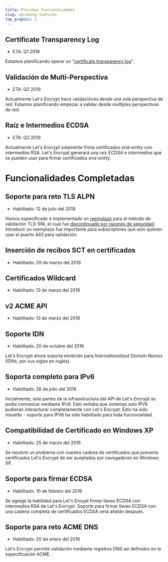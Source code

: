 ```yaml
---
title: Próximas Funcionalidades
slug: upcoming-features
top_graphic: 1
---
```


## Certificate Transparency Log

* ETA: Q1 2019

Estamos planificando operar un "[certificate transparency log](http://www.certificate-transparency.org/how-ct-works)".

## Validaci&oacute;n de Multi-Perspectiva

* ETA: Q2 2019

Actualmente Let's Encrypt hace validaci&oacute;nes desde una sola perspectiva de red. Estamos planificando empezar a validar desde multiples perspectivas de red.

## Ra&iacute;z e Intermedios ECDSA

* ETA: Q3 2019

Actualmente Let's Encrypt solamente firma certificados *end-entity* con intermedios RSA. Let's Encrypt generar&aacute; una ra&iacute;z ECDSA e intermedios que se pueden usar para firmar certificados *end-entity*.

# Funcionalidades Completadas

## Soporte para reto TLS ALPN

* Habilitado: 12 de julio del 2018

Hemos especificado e implementado un [reemplazo](https://datatracker.ietf.org/doc/draft-ietf-acme-tls-alpn/) para el m&eacute;todo de validaci&oacute;n TLS-SNI, el cual fue [discontinuado por razones de seguridad](https://community.letsencrypt.org/t/important-what-you-need-to-know-about-tls-sni-validation-issues/50811). Introducir un reemplazo fue importante para subscriptores que solo quieren usar el puerto 443 para validaci&oacute;n.

## Inserci&oacute;n de recibos SCT en certificados

* Habilitado: 29 de marzo del 2018

## Certificados Wildcard

* Habilitado: 13 de marzo del 2018

## v2 ACME API 

* Habilitado: 13 de marzo del 2018

## Soporte IDN

* Habilitado: 20 de octubre del 2016

Let's Encrypt ahora soporta emitici&oacute;n para *Internationalized Domain Names* (IDNs, por sus siglas en ingl&eacute;s).

## Soporta completo para IPv6

* Habilitado: 26 de julio del 2016

Inicialmente, solo partes de la infraestructura del API de Let's Encrypt se podia comunicar mediante IPv6. Esto evitaba que sistemas solo IPV6 pudieran interacturar completamente con Let's Encrypt. Esto ha sido resuelto - soporte para IPV6 ha sido habilitado para toda funcionalidad.

## Compatibilidad de Certificado en Windows XP

* Habilitado: 25 de marzo del 2016

Se resolvi&oacute; un problema con nuestra cadena de certificados que preven&iacute;a certificados Let's Encrypt  de ser aceptados por navegadores en Windows XP.

## Soporte para firmar ECDSA

* Habilitado: 10 de febrero del 2016

Se agreg&oacute; la habilidad para Let's Encypt firmar llaves ECDSA con intermedios RSA de Let's Encrypt. Soporte para firmar llaves ECDSA con una cadena completa de certificados ECDSA ser&aacute; a&ntilde;dido despu&eacute;s.

## Soporte para reto ACME DNS

* Habilitado: 20 de enero del 2016

Let's Encrypt permite validaci&oacute;n mediante registros DNS asi definidos en la especificaci&oacute;n ACME.

